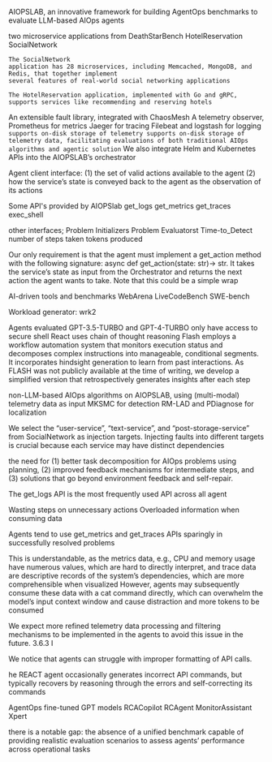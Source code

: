 AIOPSLAB, an innovative framework for building AgentOps benchmarks to
evaluate LLM-based AIOps agents


two microservice applications from DeathStarBench
    HotelReservation
    SocialNetwork

    The SocialNetwork 
    application has 28 microservices, including Memcached, MongoDB, and Redis, that together implement
    several features of real-world social networking applications

    The HotelReservation application, implemented with Go and gRPC, supports services like recommending and reserving hotels


An extensible fault library, integrated with ChaosMesh
A telemetry observer, 
    Prometheus for metrics
    Jaeger for tracing
    Filebeat and logstash for logging
`   supports on-disk storage of telemetry
    supports on-disk storage of telemetry data, facilitating evaluations of both traditional AIOps algorithms and agentic solution
`   We also integrate Helm and Kubernetes APIs into the AIOPSLAB’s orchestrator

Agent client interface:
(1) the set of valid actions available to the agent 
(2) how the service’s state is conveyed back to the agent as the observation of its actions

Some API's provided by AIOPSlab
get_logs
get_metrics
get_traces
exec_shell

other interfaces;
Problem Initializers
Problem Evaluatorst
    Time-to_Detect
    number of steps taken
    tokens produced

Our only requirement is that the agent
must implement a get_action method with the following
signature: async def get_action(state: str)-> str.
It takes the service’s state as input from the Orchestrator
and returns the next action the agent wants to take. Note
that this could be a simple wrap







AI-driven tools and benchmarks
WebArena
LiveCodeBench
SWE-bench

Workload generator:
wrk2

Agents evaluated
GPT-3.5-TURBO and GPT-4-TURBO only have access to secure shell
React
    uses chain of thought reasoning
Flash
    employs a workflow automation system that monitors execution status
    and decomposes complex instructions into manageable,
    conditional segments. It incorporates hindsight generation to learn from past interactions. As FLASH was not
    publicly available at the time of writing, we develop a
    simplified version that retrospectively generates insights
    after each step

non-LLM-based AIOps algorithms on AIOPSLAB, using (multi-modal) telemetry data as input
MKSMC
    for detection
RM-LAD and PDiagnose for localization

We select the “user-service”, “text-service”, and
“post-storage-service” from SocialNetwork as injection
targets. Injecting faults into different targets is crucial
because each service may have distinct dependencies

the need for (1) better task
decomposition for AIOps problems using planning, (2)
improved feedback mechanisms for intermediate steps,
and (3) solutions that go beyond environment feedback
and self-repair.

The get_logs API is the most frequently
used API across all agent

Wasting steps on unnecessary actions
Overloaded information when consuming data

Agents tend to use get_metrics and get_traces APIs
sparingly in successfully resolved problems

This is understandable, as the metrics data, e.g., CPU and memory usage have numerous
values, which are hard to directly interpret, and trace
data are descriptive records of the system’s dependencies, which are more comprehensible when visualized
However, agents may subsequently consume these data
with a cat command directly, which can overwhelm the
model’s input context window and cause distraction and
more tokens to be consumed

We expect more refined
telemetry data processing and filtering mechanisms to
be implemented in the agents to avoid this issue in the
future.
3.6.3 I

We notice that agents can struggle with improper formatting of API calls. 

he REACT agent occasionally
generates incorrect API commands, but typically recovers by reasoning through the errors and self-correcting its
commands

AgentOps
    fine-tuned GPT models
        RCACopilot
        RCAgent
        MonitorAssistant
        Xpert

there is a notable gap: the absence of a unified benchmark capable of providing realistic evaluation scenarios
to assess agents’ performance across operational tasks